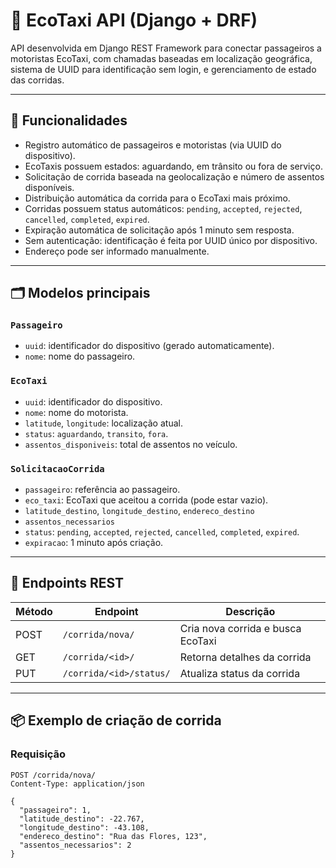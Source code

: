 # 🚕 EcoTaxi API (Django + DRF)

API desenvolvida em Django REST Framework para conectar passageiros a motoristas EcoTaxi, com chamadas baseadas em localização geográfica, sistema de UUID para identificação sem login, e gerenciamento de estado das corridas.

---

## 🧩 Funcionalidades

- Registro automático de passageiros e motoristas (via UUID do dispositivo).
- EcoTaxis possuem estados: aguardando, em trânsito ou fora de serviço.
- Solicitação de corrida baseada na geolocalização e número de assentos disponíveis.
- Distribuição automática da corrida para o EcoTaxi mais próximo.
- Corridas possuem status automáticos: `pending`, `accepted`, `rejected`, `cancelled`, `completed`, `expired`.
- Expiração automática de solicitação após 1 minuto sem resposta.
- Sem autenticação: identificação é feita por UUID único por dispositivo.
- Endereço pode ser informado manualmente.

---

## 🗂️ Modelos principais

### `Passageiro`
- `uuid`: identificador do dispositivo (gerado automaticamente).
- `nome`: nome do passageiro.

### `EcoTaxi`
- `uuid`: identificador do dispositivo.
- `nome`: nome do motorista.
- `latitude`, `longitude`: localização atual.
- `status`: `aguardando`, `transito`, `fora`.
- `assentos_disponiveis`: total de assentos no veículo.

### `SolicitacaoCorrida`
- `passageiro`: referência ao passageiro.
- `eco_taxi`: EcoTaxi que aceitou a corrida (pode estar vazio).
- `latitude_destino`, `longitude_destino`, `endereco_destino`
- `assentos_necessarios`
- `status`: `pending`, `accepted`, `rejected`, `cancelled`, `completed`, `expired`.
- `expiracao`: 1 minuto após criação.

---

## 🚀 Endpoints REST

| Método | Endpoint                      | Descrição                          |
|--------|-------------------------------|------------------------------------|
| POST   | `/corrida/nova/`              | Cria nova corrida e busca EcoTaxi |
| GET    | `/corrida/<id>/`              | Retorna detalhes da corrida       |
| PUT    | `/corrida/<id>/status/`       | Atualiza status da corrida        |

---

## 📦 Exemplo de criação de corrida

### Requisição
```http
POST /corrida/nova/
Content-Type: application/json

{
  "passageiro": 1,
  "latitude_destino": -22.767,
  "longitude_destino": -43.108,
  "endereco_destino": "Rua das Flores, 123",
  "assentos_necessarios": 2
}

